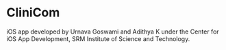# CliniCom
iOS app developed by Urnava Goswami and Adithya K under the Center for iOS App Development, SRM Institute of Science and Technology.
